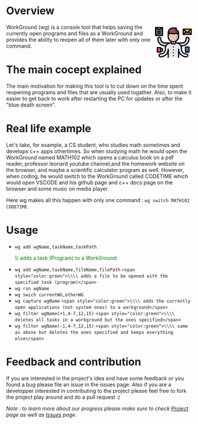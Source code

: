 # Overview

<img align="right" width="100" src="./img.png">

WorkGround (wg) is a console tool that helps saving the currently open programs and files as a WorkGround and provides the ability to reopen all of them later with only one command.




# The main cocept explained
The main motivation for making this tool is to cut down on the time spent reopening programs and files that are usually used togather. Also, to make it easier to get back to work after restarting the PC for updates or after the "blue death screen".

# Real life example
Let's take, for example, a CS student, who studies math sometimes and develops c++ apps othertimes. So when studying math he would open the WorkGround named MATH102 which opens a calculus book on a pdf reader, professor leonard youtube channel,and the homework website on the browser, and maybe a scientific calculator program as well. However, when coding, he would switch to the WorkGround called CODETIME which would open VSCODE and his github page and c++ docs page on the browser and some music on media player.

Here wg makes all this happen with only one command : `wg switch MATH102 CODETIME`

# Usage
- `wg add wgName,taskName,taskPath`           <p style="color:green">\\\\ adds a task (Program) to a WorkGround</p>
- `wg add wgName,taskName,fileName,filePath`  ```<span style="color:green">\\\\ adds a file to be opened with the specified task (program)</span>```
- `wg run wgName`
- `wg swich currentWG,otherWG`
- `wg capture wgName`                         ```<span style="color:green">\\\\ adds the currently open applications (not system ones) to a workground</span>```
- `wg filter wgName(+1,4-7,12,15)`            ```<span style="color:green">\\\\ deletes all tasks in a workground but the ones specified</span>```
- `wg filter wgName(-1,4-7,12,15)`            ```<span style="color:green">\\\\ same as above but deletes the ones specified and keeps everything else</span>```

# Feedback and contribution
If you are interested in the project's idea and have some feedback or you found a bug please file an issue in the issues page. Also if you are a developper interested in contributing to the project please feel free to fork the project play around and do a pull request :)

*Note : to learn more about our progress please make sure to check [Project](https://github.com/mohasarc/WorkGround/projects/1) page as well as [Issues](https://github.com/mohasarc/WorkGround/issues) page.*
